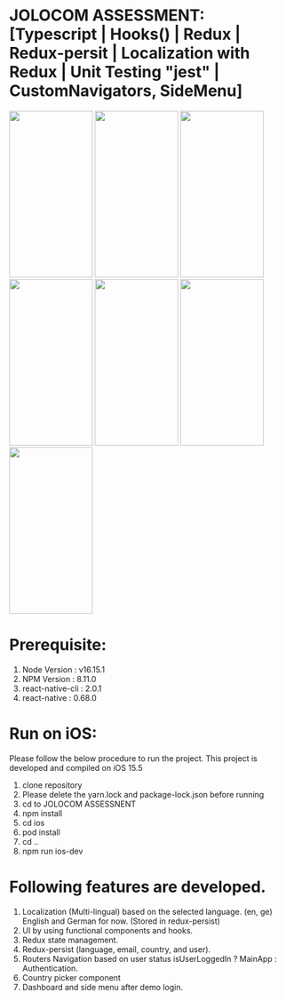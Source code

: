 # JOLOCOM ASSESSMENT: [Typescript | Hooks() | Redux | Redux-persit | Localization with Redux | Unit Testing "jest" | CustomNavigators, SideMenu]
<div>

<img src="https://user-images.githubusercontent.com/46451157/189531057-4b6fe26f-0311-4490-aa76-5618825f89d6.png" width="150" height="300"/>
<img src="https://user-images.githubusercontent.com/46451157/189531060-2685ea0d-beac-48d4-805f-7d813b3d27ac.png" width="150" height="300"/>
<img src="https://user-images.githubusercontent.com/46451157/189531062-e6695d8e-2808-4f3b-a21f-1c786ef0b26f.png" width="150" height="300"/>
<img src="https://user-images.githubusercontent.com/46451157/189531063-7952b5e8-3f57-4914-ab1b-79ba3a030048.png" width="150" height="300"/>
<img src="https://user-images.githubusercontent.com/46451157/189531064-34c68a95-d53c-4584-9886-1e51654cba3d.png" width="150" height="300"/>

<img src="https://user-images.githubusercontent.com/46451157/174150111-e4aa49e4-978c-4046-abbf-b3239db79379.png" width="150" height="300"/>
<img src="https://user-images.githubusercontent.com/46451157/174150131-04f59b3a-04fd-4b10-ade6-a15146bc4e4b.png" width="150" height="300"/>
</dive>


# Prerequisite: 
1) Node Version : v16.15.1
2) NPM Version : 8.11.0
3) react-native-cli : 2.0.1
4) react-native : 0.68.0

# Run on iOS: 
Please follow the below procedure to run the project. 
This project is developed and compiled on iOS 15.5

1) clone repository
2) Please delete the yarn.lock and package-lock.json before running
3) cd to JOLOCOM ASSESSNENT
4) npm install
5) cd ios
6) pod install
7) cd ..
8) npm run ios-dev

# Following features are developed.
1) Localization (Multi-lingual) based on the selected language. (en, ge) English and German for now. (Stored in redux-persist)
2) UI by using functional components and hooks.
3) Redux state management.
4) Redux-persist (language, email, country, and user).
5) Routers Navigation based on user status isUserLoggedIn ? MainApp : Authentication.
6) Country picker component
7) Dashboard and side menu after demo login.



